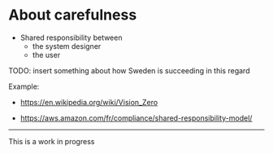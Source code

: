 # About carefulness

- Shared responsibility between
  - the system designer
  - the user

TODO: insert something about how Sweden is succeeding in this regard

Example:

- https://en.wikipedia.org/wiki/Vision_Zero

- https://aws.amazon.com/fr/compliance/shared-responsibility-model/
<hr>

This is a work in progress
